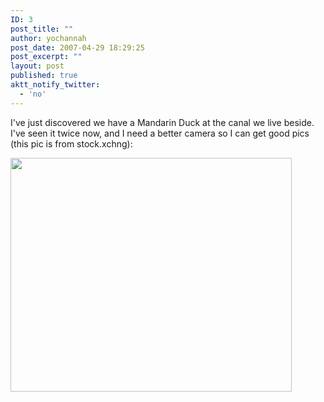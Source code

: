 ```yaml
---
ID: 3
post_title: ""
author: yochannah
post_date: 2007-04-29 18:29:25
post_excerpt: ""
layout: post
published: true
aktt_notify_twitter:
  - 'no'
---
```

I've just discovered we have a Mandarin Duck at the canal we live beside. I've seen it twice now, and I need a better camera so I can get good pics (this pic is from stock.xchng):

<a href="http://catwithnoname.com/wordpress/wp-content/uploads/2007/04/mandarin.jpg"><img src="http://catwithnoname.com/wordpress/wp-content/uploads/2007/04/mandarin.jpg" alt="" title="mandarin" width="450" height="374" class="alignnone size-full wp-image-542" /></a>